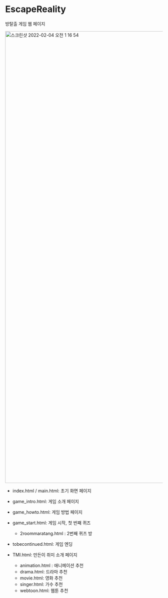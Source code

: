 # EscapeReality
방탈출 게임 웹 페이지

<img width="1440" alt="스크린샷 2022-02-04 오전 1 16 54" src="https://user-images.githubusercontent.com/58546571/152384336-15c0c937-533f-4b29-b049-5a183628d167.png">

- index.html / main.html: 초기 화면 페이지
- game_intro.html: 게임 소개 페이지
- game_howto.html: 게임 방법 페이지
- game_start.html: 게임 시작, 첫 번째 퀴즈
  - 2roommaratang.html : 2번째 퀴즈 방
- tobecontinued.html: 게임 엔딩


- TMI.html: 만든이 취미 소개 페이지
  - animation.html : 애니메이션 추천
  - drama.html: 드라마 추천
  - movie.html: 영화 추천
  - singer.html: 가수 추천
  - webtoon.html: 웹툰 추천
